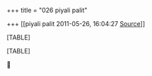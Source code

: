 +++
title = "026 piyali palit"

+++
[[piyali palit	2011-05-26, 16:04:27 [Source](https://groups.google.com/g/bvparishat/c/P7Nvh68HUJc)]]



[TABLE]

[TABLE]



